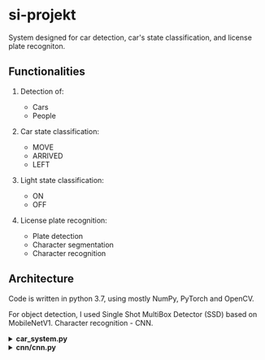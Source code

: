 # si-projekt

System designed for car detection, car's state classification, and license plate recogniton.

## Functionalities

1. Detection of:

    * Cars
    * People 
    
2. Car state classification:
  
    * MOVE
    * ARRIVED
    * LEFT
    
3. Light state classification:
    
    * ON
    * OFF

3. License plate recognition:
    
    * Plate detection
    * Character segmentation
    * Character recognition
    
## Architecture

Code is written in python 3.7, using mostly NumPy, PyTorch and OpenCV.

For object detection, I used Single Shot MultiBox Detector (SSD) based on MobileNetV1. Character recognition - CNN.
  
<details>
<summary>
<b>car_system.py</b>    
</summary>
<p>
  
### CarSystem
class **CarSystem**(_detection_net, detection_predictor, parking_place_bbox, state_qualifier, car_tracker, lpr, frame_skip, light_level_th, prob_th_)

The class wraps up all modules of the system together.

Parameters | Description
---------- | -----------
detection_net: **SSD** | Network class used for detection of cars and others
detection_predictor: **Predictor** | Predictor class which runs forward propagation in SSD and returns bounding boxes and probabilities
state_qualifier: **StateQualifier** | State qualifier class which determines the state of a car
lpr: **LPR** | License plate recognition class responsible for license plate detection, character segmentation and character recognition
frame_skip: **int** | Number of frames to skip during processing the video in handle_frame method
light_level_th: **float** | When average value of pixels of image in grayscale is higher than this threshold, then the state of lights is set to _on_, and frame is processed
prob_th: **float** | When probability of object's detection is higher than this threshold, then the object is returned in handle_frame method

Public methods:
<details>
<summary>
   <b>handle_frame</b>(<i>image</i>)
</summary>
Returns tuple consisting of: array of ids of objects, array of bounding boxes of objects, array of objects' labels, array of objects' detection probabilities, license plate number of parked car and dictionary which assigns state to id of object  
   
</details>
 
</p>
</details>

<details>
<summary>
<b>cnn/cnn.py</b>    
</summary>
<p>

### CNN

class **CNN**(_img_w=24, img_h=32, num_classes=36_)

Convolutional Neural Network class made for image recognition. (used to recognize characters of license plate) Is a subclass of **torch.nn.Module**

Parameters | Description
---------- | -----------
img_w: **int** | Width in pixels of input image for forward propagation
img_h: **int** | Height in pixels of input pimage for forward propagation
num_classes: **int** | Number of classes, which is also size of output layer

Public methods:
<details>
<summary>
   <b>forward</b>(<i>x</i>)
</summary>
   
Returns **torch.Tensor** of lenght equal to number of classes. Each index of tensor's cells represents one class index. 
</details>
</p>   
</details>
  
  
